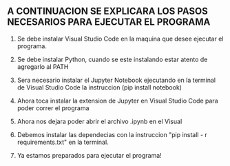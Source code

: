 ## A CONTINUACION SE EXPLICARA LOS PASOS NECESARIOS PARA EJECUTAR EL PROGRAMA

1) Se debe instalar Visual Studio Code en la maquina que desee ejecutar el programa.

2) Se debe instalar Python, cuando se este instalando estar atento de agregarlo al PATH

3) Sera necesario instalar el Jupyter Notebook ejecutando en la terminal de Visual Studio Code la instruccion (pip install notebook)

4) Ahora toca instalar la extension de Jupyter en Visual Studio Code para poder correr el programa

5) Ahora nos dejara poder abrir el archivo .ipynb en el Visual

6) Debemos instalar las dependecias con la instruccion "pip install - r requirements.txt" en la terminal.

7) Ya estamos preparados para ejecutar el programa!